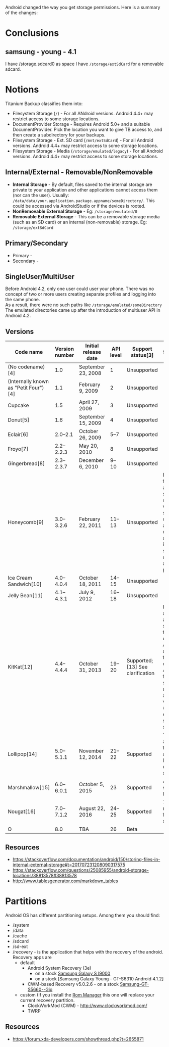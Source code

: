 Android changed the way you get storage permissions. Here is a summary of the changes:
# Conclusions
## samsung - young - 4.1
I have /storage.sdcard0 as space
I have `/storage/extSdCard` for a removable sdcard.

# Notions
Titanium Backup classifies them into:
- Filesystem Storage (`/`) - For all ANdroid versions. Android 4.4+ may restrict access to some storage locations.
- DocumentProvider Storage - Requires Android 5.0+ and a suitable DocumentProvider. Pick the location you want to give TB access to, and then create a subdirectory for your backups.
- Filesystem Storage - Ext. SD card (`/mnt/extSdCard`) - For all Android versions. Android 4.4+ may restrict access to some storage locations.
- Filesystem Storage - Media (`/storage/emulated/legacy`) - For all Android versions. Android 4.4+ may restrict access to some storage locations.

## Internal/External - Removable/NonRemovable
- **Internal Storage** - By default, files saved to the internal storage are private to your application and other applications cannot access them (nor can the user). Usually: `/data/data/your.application.package.appname/someDirectory/`. This could be accessed via AndroidStudio or if the devices is rooted.
- **NonRemovable External Storage** - Eg: `/storage/emulated/0`
- **Removable External Storage** - This can be a removable storage media (such as an SD card) or an internal (non-removable) storage. Eg: `/storage/extSdCard`

## Primary/Secondary
  - Primary - 
  - Secondary - 

## SingleUser/MultiUser
Before Android 4.2, only one user could user your phone. There was no concept of two or more users creating separate profiles and logging into the same phone.  
As a result, there were no such paths like `/storage/emulated/someDirectory`
The emulated directories came up after the introduction of multiuser API in Android 4.2.

## Versions
| Code name                             | Version number | Initial release date | API level | Support status[3]                | Storage Permissions                                                                                                                                                                                                                                                                                                                                             |
|---------------------------------------|----------------|----------------------|-----------|----------------------------------|-----------------------------------------------------------------------------------------------------------------------------------------------------------------------------------------------------------------------------------------------------------------------------------------------------------------------------------------------------------------|
| (No codename)[4]                      | 1.0            | September 23, 2008   | 1         | Unsupported                      |                                                                                                                                                                                                                                                                                                                                                                 |
| (Internally known as "Petit Four")[4] | 1.1            | February 9, 2009     | 2         | Unsupported                      |                                                                                                                                                                                                                                                                                                                                                                 |
| Cupcake                               | 1.5            | April 27, 2009       | 3         | Unsupported                      |                                                                                                                                                                                                                                                                                                                                                                 |
| Donut[5]                              | 1.6            | September 15, 2009   | 4         | Unsupported                      |                                                                                                                                                                                                                                                                                                                                                                 |
| Eclair[6]                             | 2.0–2.1        | October 26, 2009     | 5–7       | Unsupported                      |                                                                                                                                                                                                                                                                                                                                                                 |
| Froyo[7]                              | 2.2–2.2.3      | May 20, 2010         | 8         | Unsupported                      |                                                                                                                                                                                                                                                                                                                                                                 |
| Gingerbread[8]                        | 2.3–2.3.7      | December 6, 2010     | 9–10      | Unsupported                      |                                                                                                                                                                                                                                                                                                                                                                 |
| Honeycomb[9]                          | 3.0–3.2.6      | February 22, 2011    | 11–13     | Unsupported                      | Disallowsapplications from having write access to secondary storage (memory cards on devices with internal primary storage) outside of designated, application-specific directories. Full access to primary internal storage is still allowed through a separate application-level permission.                                                                  |
| Ice Cream Sandwich[10]                | 4.0–4.0.4      | October 18, 2011     | 14–15     | Unsupported                      |                                                                                                                                                                                                                                                                                                                                                                 |
| Jelly Bean[11]                        | 4.1–4.3.1      | July 9, 2012         | 16–18     | Unsupported                      |                                                                                                                                                                                                                                                                                                                                                                 |
| KitKat[12]                            | 4.4–4.4.4      | October 31, 2013     | 19–20     | Supported;[13] See clarification | Restriction for applications when accessing external storage, except for their own directoriesStorage Access Framework, an API allowing apps to retrieve files in a consistent manner. As part of the framework, a new system file picker allows users to access files from various sources (including those exposed by apps, such as online storage services). |
| Lollipop[14]                          | 5.0–5.1.1      | November 12, 2014    | 21–22     | Supported                        | Third-party applications regain the ability to read and modify data located anywhere on external storage, such as on SD cards.                                                                                                                                                                                                                                  |
| Marshmallow[15]                       | 6.0–6.0.1      | October 5, 2015      | 23        | Supported                        | Adoptable External storage to behave like Internal Storage                                                                                                                                                                                                                                                                                                      |
| Nougat[16]                            | 7.0–7.1.2      | August 22, 2016      | 24–25     | Supported                        | 7.1 - Manual storage manager – identifies files and apps using storage                                                                                                                                                                                                                                                                                          |
| O                                     | 8.0            | TBA                  | 26        | Beta                             |                                                                                                                                                                                                                                                                                                                                                                 |

## Resources
- https://stackoverflow.com/documentation/android/150/storing-files-in-internal-external-storage#t=201707231208090317575
- https://stackoverflow.com/questions/25085955/android-storage-locations/38813578#38813578
- http://www.tablesgenerator.com/markdown_tables

# Partitions
Android OS has different partitioning setups. Among them you should find:
- /system
- /data
- /cache
- /sdcard
- /sd-ext
- /recovery - is the application that helps with the recovery of the android.
  Recovery apps are
    - default
      - Android System Recovery (3e)
        - on a stock [Samsung Galaxy S I9000](http://www.gsmarena.com/samsung_i9000_galaxy_s-3115.php)
        - on a stock [Samsung Galaxy Young - GT-S6310 Android 4.1.2]
      - CWM-based Recovery v5.0.2.6 - on a stock [Samsung-GT-S5660--Gio](http://www.gsmarena.com/samsung_galaxy_gio_s5660-3741.php)
    - custom (If you install the [Rom Manager](https://play.google.com/store/apps/details?id=com.koushikdutta.rommanager&hl=en) this one will replace your current recovery partition.
      - ClockWorkMod (CWM) - http://www.clockworkmod.com/
      - TWRP

## Resources
- https://forum.xda-developers.com/showthread.php?t=2655871

